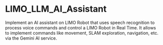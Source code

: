 # LIMO_LLM_AI_Assistant
Implement an AI assistant on LIMO Robot that uses speech recognition to process voice commands and control a LIMO Robot in Real Time. It allows to implement commands like movement, SLAM exploration, navigation, etc. via the Gemini AI service. 

